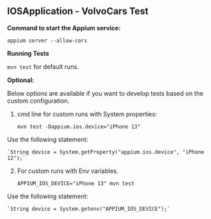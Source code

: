 ## IOSApplication - VolvoCars Test

**Command to start the Appium service:**

`appium server --allow-cors`

**Running Tests**

`mvn test` for default runs.

**Optional:**

Below options are available if you want to develop tests based on the custom configuration. 

1. cmd line for custom runs with System properties:

    `mvn test -Dappium.ios.device="iPhone 13"`
        
Use the following statement:

    `String device = System.getProperty("appium.ios.device", "iPhone 12");`

2. For custom runs with Env variables.

    `APPIUM_IOS_DEVICE="iPhone 13" mvn test`

Use the following statement:

    `String device = System.getenv("APPIUM_IOS_DEVICE");`